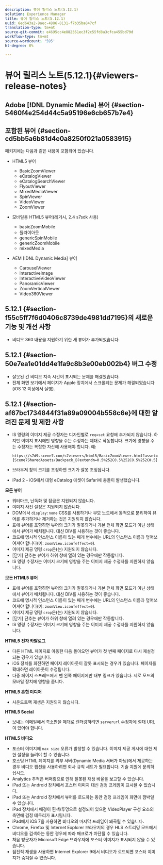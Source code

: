 ```yaml
---
description: 뷰어 릴리스 노트(5.12.1)
solution: Experience Manager
title: 뷰어 릴리스 노트(5.12.1)
uuid: 6ed643a2-9aec-4986-8131-f7b35ba847cf
translation-type: tm+mt
source-git-commit: e4695cc4e882351ec3f2c55fd8a3cfca455bd79d
workflow-type: tm+mt
source-wordcount: '595'
ht-degree: 0%

---
```



# 뷰어 릴리스 노트(5.12.1){#viewers-release-notes}

## Adobe [!DNL Dynamic Media] 뷰어 {#section-5460f4e254d44c5a95196e6cb657b7e4}

## 포함된 뷰어 {#section-cd5bb5a6b81d4e0a8250f021a0583915}

패키지에는 다음과 같은 내용이 포함되어 있습니다.

* HTML5 뷰어

   * BasicZoomViewer
   * eCatalogViewer
   * eCatalogSearchViewer
   * FlyoutViewer
   * MixedMediaViewer
   * SpinViewer
   * VideoViewer
   * ZoomViewer

* 모바일용 HTML5 뷰어(레거시, 2.4 s7sdk 사용)

   * basicZoomMobile
   * 플라이아웃
   * genericSpinMobile
   * genericZoomMobile
   * mixedMedia

* AEM [!DNL Dynamic Media] 뷰어

   * CarouselViewer
   * InteractiveImage
   * InteractiveVideoViewer
   * PanoramicViewer
   * ZoomVerticalViewer
   * Video360Viewer

## 5.12.1 {#section-f55c5ff7f6d0406c8739de4981dd7195}의 새로운 기능 및 개선 사항

* 비디오 360 내용을 지원하기 위한 새 뷰어가 추가되었습니다.

## 5.12.1 {#section-50e7ea1e01dd4e1fa9c8b3e00eb002b4} 버그 수정

* 잘못된 긴 비디오 지속 시간이 표시되는 문제를 해결했습니다.
* 전체 화면 보기에서 페이지가 Apple 장치에서 스크롤되는 문제가 해결되었습니다(iOS 12 이상에서 실행).

## 5.12.1 {#section-af67bc1734844f31a89a09004b558c6e}에 대한 알려진 문제 및 제한 사항

* IS 명령의 이미지 제공 수정자는 디자인별로 `req=set` 요청에 추가되지 않습니다. 하지만 이미지 표시에만 영향을 주는 수정자는 제대로 작동합니다. 크기에 영향을 주는 수정자는 복잡한 자산에 사용해야 합니다. 예:

   `https://s7d9.scene7.com/s7viewers/html5/BasicZoomViewer.html?asset= {Scene7SharedAssets/Backpack_B?extendn=0.5%252C0.5%252C0.5%252C0.5}`

* 브라우저 창의 크기를 조정하면 크기가 잘못 조정됩니다.
* iPad 2 - iOS에서 대형 eCatalog 에셋이 Safari에 충돌이 발생했습니다.

**모든 뷰어**

* 워터마크, 난독화 및 잠금은 지원되지 않습니다.
* 이미지 사전 설정은 지원되지 않습니다.
* DOM에서 `display:none` CSS를 사용하거나 부모 노드에서 동적으로 분리하여 뷰어를 추가하거나 제거하는 것은 지원되지 않습니다.
* 표에 뷰어를 포함하면 뷰어의 크기가 잘못되거나 기본 전체 화면 모드가 아닌 상태에서 뷰어가 배치됩니다. 대신 DIV를 사용하는 것이 좋습니다.
* 코드에 명시적 인스턴스 이름이 있는 매개 변수에는 URL의 인스턴스 이름과 덮어쓰여져야 합니다(예: `zoomView.iconfeffect=0`).
* 이미지 제공 명령 `crop`은(는) 지원되지 않습니다.
* [닫기] 단추는 뷰어가 하위 창에 열려 있는 경우에만 작동합니다.
* IS 명령 수정자는 이미지 크기에 영향을 주는 이미지 제공 수정자를 지원하지 않습니다.

**모든 HTML5 뷰어**

* 표에 뷰어를 포함하면 뷰어의 크기가 잘못되거나 기본 전체 화면 모드가 아닌 상태에서 뷰어가 배치됩니다. 대신 DIV를 사용하는 것이 좋습니다.
* 코드에 명시적 인스턴스 이름이 있는 매개 변수에는 URL의 인스턴스 이름과 덮어쓰여져야 합니다(예: `zoomView.iconfeffect=0`).
* 이미지 제공 명령 `crop`은(는) 지원되지 않습니다.
* [닫기] 단추는 뷰어가 하위 창에 열려 있는 경우에만 작동합니다.
* IS 명령 수정자는 이미지 크기에 영향을 주는 이미지 제공 수정자를 지원하지 않습니다.

**HTML5 전자 카탈로그**

* 다른 HTML 페이지로 이동한 다음 돌아오면 뷰어가 첫 번째 페이지로 다시 재설정되는 경우가 있습니다.
* iOS 장치를 회전하면 페이지 레이아웃이 잘못 표시되는 경우가 있습니다. 페이지를 확대하면 레이아웃이 수정됩니다.
* 다중 페이지 스프레드에서 맨 왼쪽 페이지에만 내부 링크가 있습니다. 세로 모드의 모바일 장치에 영향을 줍니다.

**HTML5 혼합 미디어**

* 사운드트랙 재생은 지원되지 않습니다.

**HTML5 Social**

* 보내는 이메일에서 축소판을 제대로 렌더링하려면 `serverurl` 수정자에 절대 URL이 있어야 합니다.

**HTML5 비디오**

* 포스터 이미지에 `max size` 오류가 발생할 수 있습니다. 이미지 제공 게시에 대한 제한 설정을 늘려야 할 수 있습니다.
* 호스팅 HTML 페이지를 외부 서버(Dynamic Media 서버가 아님)에서 제공하는 경우 비디오 캡션을 사용하려면 회사 규칙 세트가 필요합니다. 기술 지원에 문의하십시오.
* Analytics 추적은 버퍼링으로 인해 잘못된 재생 비율을 보고할 수 있습니다.
* iPad 또는 Android 장치에서 포스터 이미지 대신 검정 프레임이 표시될 수 있습니다.
* iPad 또는 Android 장치에서 뷰어를 로드하는 동안 검정 프레임이 화면에 깜박일 수 있습니다.
* iPad 장치에서 배경이 흰색/투명으로 설정되어 있으면 VideoPlayer 구성 요소의 측면에 검정 테두리가 표시됩니다.
* iPad에서 iOS 7을 사용하면 비디오의 마지막 프레임이 왜곡될 수 있습니다.
* Chrome, Firefox 및 Internet Explorer 브라우저의 경우 HLS 스트리밍 모드에서 비디오를 검색하는 동안 경우에 따라 매크로가 차단될 수 있습니다.
* 처음 방문자가 Microsoft Edge 브라우저에 포스터 이미지가 표시되지 않을 수 있습니다.
* 점진적 재생을 사용하면 Internet Explorer 9에서 비디오가 로드되면 포스터 이미지가 숨겨질 수 있습니다.

